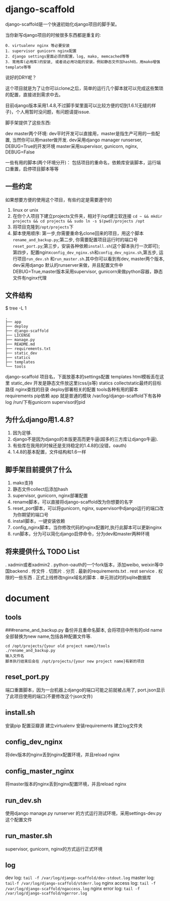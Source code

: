 django-scaffold
===

django-scaffold是一个快速初始化django项目的脚手架。

当你新写django项目的时候很多东西都是重复的:

    0. virtualenv nginx 等必要安装
    1. supervisor gunicorn nginx配置
    2. django settings里面必须的配置，log, mako, memcached等等
    3. 常用库(必用库)的安装, 或者说必用功能的安装，例如静态文件加hash码，用mako增强template等等

说好的DRY呢？

这个项目就是为了让你可以clone之后，简单的运行几个脚本就可以完成这些繁琐的配置，直接进到需求中去。

目前django版本采用1.4.8,不过脚手架里面可以比较方便的切到1.6.1(无缝的样子)，个人用暂时没问题，有问题请提issue.

脚手架提供了这些东西:

dev master两个环境:
    dev平时开发可以直接用，master是指生产可用的一些配置, 当然你可以用master做开发.
    dev采用django manager runserser, DEBUG=True的开发环境
    master采用supervisor, gunicorn, nginx, DEBUG=False

一些有用的脚本(两个环境分开)：
    包括项目的重命名，依赖库安装脚本，运行端口重置，启停项目脚本等等

一些约定
---
如果想要方便的使用这个项目，有些约定是需要遵守的

1. linux or unix
2. 在你个人项目下建立projects文件夹，相对于/opt建立软连接 `cd ~ && mkdir projects && cd projects && sudo ln -s $(pwd)/projects /opt`
3. 将项目克隆到`/opt/projects`下
4. 脚本使用顺序: 第一步,你需要重命名clone回来的项目，用这个脚本`rename_and_backup.py`;第二步,
你需要配置项目运行时的端口号`reset_port.py`;第三步，安装各种依赖`install.sh`(这个脚本执行一次即可);
第四步，配置nginx`config_dev_nginx.sh`和`config_dev_nginx.sh`,第五步, 运行项目`run_dev.sh` 和`run_master.sh`.其中你可以看到有dev, master两个版本, dev采用django 默认的runserver来做，并且配置文件中DEBUG=True,master版本采用supervisor, gunicorn来做python容器，静态文件有nginx代理

文件结构
---
 $ tree -L 1

    .
    ├── app
    ├── deploy
    ├── django-scaffold
    ├── LICENSE
    ├── manage.py
    ├── README.md
    ├── requirements.txt
    ├── static_dev
    ├── statics
    ├── templates
    └── tools

django-scaffold 项目名，下面放基本的settings配置
templates html模板丢在这里
static_dev 开发是静态文件放这里(css/js等)
statics collectstatic最终的目标路径 nginx查找的目录
deploy部署相关的配置
tools各种有用的脚本
requirements pip依赖
app 就是普通的模块
/var/log/django-scaffold下有各种log
/run/下有gunicorn supervisor的pid

为什么django用1.4.8?
---
1. 因为足够.
2. django不是因为django的本版更高而更牛逼(超多的三方库让django牛逼).
3. 有些库在我用的时候还是支持稳定的1.4.8的(没错，oauth)
4. 1.4.8的基本配置，文件结构和1.6一样

脚手架目前提供了什么
---
1. mako支持
2. 静态文件collect后添加hash
3. supervisor, gunicorn, nginx部署配置
4. rename脚本，可以直接将django-scaffold改为你想要的名字
5. reset_port脚本，可以将gunicorn, nginx, supervisor中django运行的端口改为你期望的端口号
6. install脚本，一键安装依赖
7. config_nginx脚本，当你修改代码的nginx配置时,执行此脚本可以更新nginx
8. run脚本，分为可以简化django启停命令，分为dev和master两种环境

将来提供什么 TODO List
---
. xadmin或者xadmin2
. python-oauth的一个fork版本，添加weibo, weixin等中国backend
. 传文件
. 切图片
. 分页
. 最新的requirements.txt
. rest service
. 权限的一些东西
. 正式上线修改nginx域名的脚本
. 单元测试时的sqlite数据库

document
===

tools
---

###rename_and_backup.py
备份并且重命名脚本, 会将项目中所有的old name全部替换为new name,包括各种配置文件等.

    cd /opt/projects/{your old project name}/tools
    ./rename_and_backup.py
    输入文件名
    脚本执行结束后会在 /opt/projects/{your new project name}有新的项目

reset_port.py
---
端口重置脚本，因为一台机器上django的端口可能之前就被占用了, port.json显示了此项目使用的端口(不要修改这个json文件)

install.sh
---
安装pip
配置豆瓣源
建立virtualenv
安装requirements
建立log文件夹

config_dev_nginx
---
将dev版本的nginx丢到nginx配置环境，并且reload nginx

config_master_nginx
---
将master版本的nginx丢到nginx配置环境，并且reload nginx

run_dev.sh
---
使用django manage.py runserver 的方式运行测试环境，采用settings-dev.py这个配置文件

run_master.sh
---
supervisor, gunicorn, nginx的方式运行正式环境

log
---
dev log: `tail -f /var/log/django-scaffold/dev-stdout.log`
master log: `tail-f /var/log/django-scaffold/stderr.log`
nginx access log: `tail -f /var/log/django-scaffold/ngaccess.log`
nginx error log: `tail -f /var/log/django-scaffold/ngerror.log`
